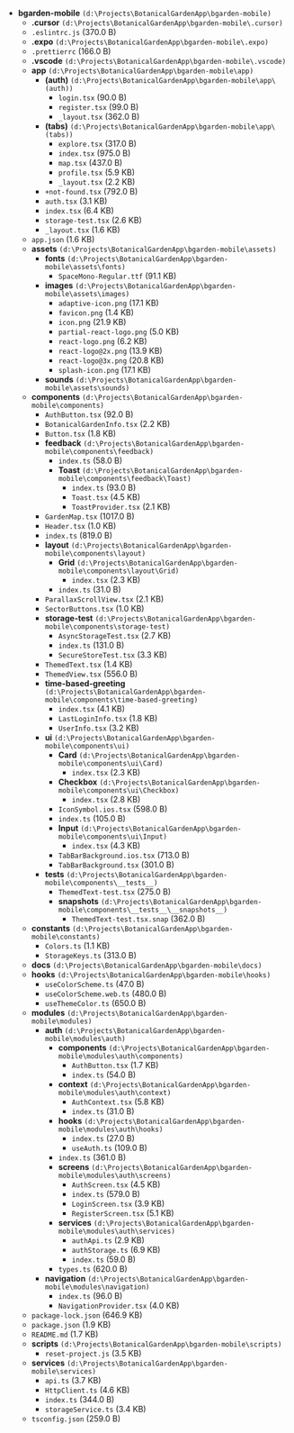 - **bgarden-mobile** `(d:\Projects\BotanicalGardenApp\bgarden-mobile)`
  - **.cursor** `(d:\Projects\BotanicalGardenApp\bgarden-mobile\.cursor)`
  - `.eslintrc.js` (370.0 B)
  - **.expo** `(d:\Projects\BotanicalGardenApp\bgarden-mobile\.expo)`
  - `.prettierrc` (166.0 B)
  - **.vscode** `(d:\Projects\BotanicalGardenApp\bgarden-mobile\.vscode)`
  - **app** `(d:\Projects\BotanicalGardenApp\bgarden-mobile\app)`
    - **(auth)** `(d:\Projects\BotanicalGardenApp\bgarden-mobile\app\(auth))`
      - `login.tsx` (90.0 B)
      - `register.tsx` (99.0 B)
      - `_layout.tsx` (362.0 B)
    - **(tabs)** `(d:\Projects\BotanicalGardenApp\bgarden-mobile\app\(tabs))`
      - `explore.tsx` (317.0 B)
      - `index.tsx` (975.0 B)
      - `map.tsx` (437.0 B)
      - `profile.tsx` (5.9 KB)
      - `_layout.tsx` (2.2 KB)
    - `+not-found.tsx` (792.0 B)
    - `auth.tsx` (3.1 KB)
    - `index.tsx` (6.4 KB)
    - `storage-test.tsx` (2.6 KB)
    - `_layout.tsx` (1.6 KB)
  - `app.json` (1.6 KB)
  - **assets** `(d:\Projects\BotanicalGardenApp\bgarden-mobile\assets)`
    - **fonts** `(d:\Projects\BotanicalGardenApp\bgarden-mobile\assets\fonts)`
      - `SpaceMono-Regular.ttf` (91.1 KB)
    - **images** `(d:\Projects\BotanicalGardenApp\bgarden-mobile\assets\images)`
      - `adaptive-icon.png` (17.1 KB)
      - `favicon.png` (1.4 KB)
      - `icon.png` (21.9 KB)
      - `partial-react-logo.png` (5.0 KB)
      - `react-logo.png` (6.2 KB)
      - `react-logo@2x.png` (13.9 KB)
      - `react-logo@3x.png` (20.8 KB)
      - `splash-icon.png` (17.1 KB)
    - **sounds** `(d:\Projects\BotanicalGardenApp\bgarden-mobile\assets\sounds)`
  - **components** `(d:\Projects\BotanicalGardenApp\bgarden-mobile\components)`
    - `AuthButton.tsx` (92.0 B)
    - `BotanicalGardenInfo.tsx` (2.2 KB)
    - `Button.tsx` (1.8 KB)
    - **feedback** `(d:\Projects\BotanicalGardenApp\bgarden-mobile\components\feedback)`
      - `index.ts` (58.0 B)
      - **Toast** `(d:\Projects\BotanicalGardenApp\bgarden-mobile\components\feedback\Toast)`
        - `index.ts` (93.0 B)
        - `Toast.tsx` (4.5 KB)
        - `ToastProvider.tsx` (2.1 KB)
    - `GardenMap.tsx` (1017.0 B)
    - `Header.tsx` (1.0 KB)
    - `index.ts` (819.0 B)
    - **layout** `(d:\Projects\BotanicalGardenApp\bgarden-mobile\components\layout)`
      - **Grid** `(d:\Projects\BotanicalGardenApp\bgarden-mobile\components\layout\Grid)`
        - `index.tsx` (2.3 KB)
      - `index.ts` (31.0 B)
    - `ParallaxScrollView.tsx` (2.1 KB)
    - `SectorButtons.tsx` (1.0 KB)
    - **storage-test** `(d:\Projects\BotanicalGardenApp\bgarden-mobile\components\storage-test)`
      - `AsyncStorageTest.tsx` (2.7 KB)
      - `index.ts` (131.0 B)
      - `SecureStoreTest.tsx` (3.3 KB)
    - `ThemedText.tsx` (1.4 KB)
    - `ThemedView.tsx` (556.0 B)
    - **time-based-greeting** `(d:\Projects\BotanicalGardenApp\bgarden-mobile\components\time-based-greeting)`
      - `index.tsx` (4.1 KB)
      - `LastLoginInfo.tsx` (1.8 KB)
      - `UserInfo.tsx` (3.2 KB)
    - **ui** `(d:\Projects\BotanicalGardenApp\bgarden-mobile\components\ui)`
      - **Card** `(d:\Projects\BotanicalGardenApp\bgarden-mobile\components\ui\Card)`
        - `index.tsx` (2.3 KB)
      - **Checkbox** `(d:\Projects\BotanicalGardenApp\bgarden-mobile\components\ui\Checkbox)`
        - `index.tsx` (2.8 KB)
      - `IconSymbol.ios.tsx` (598.0 B)
      - `index.ts` (105.0 B)
      - **Input** `(d:\Projects\BotanicalGardenApp\bgarden-mobile\components\ui\Input)`
        - `index.tsx` (4.3 KB)
      - `TabBarBackground.ios.tsx` (713.0 B)
      - `TabBarBackground.tsx` (301.0 B)
    - **__tests__** `(d:\Projects\BotanicalGardenApp\bgarden-mobile\components\__tests__)`
      - `ThemedText-test.tsx` (275.0 B)
      - **__snapshots__** `(d:\Projects\BotanicalGardenApp\bgarden-mobile\components\__tests__\__snapshots__)`
        - `ThemedText-test.tsx.snap` (362.0 B)
  - **constants** `(d:\Projects\BotanicalGardenApp\bgarden-mobile\constants)`
    - `Colors.ts` (1.1 KB)
    - `StorageKeys.ts` (313.0 B)
  - **docs** `(d:\Projects\BotanicalGardenApp\bgarden-mobile\docs)`
  - **hooks** `(d:\Projects\BotanicalGardenApp\bgarden-mobile\hooks)`
    - `useColorScheme.ts` (47.0 B)
    - `useColorScheme.web.ts` (480.0 B)
    - `useThemeColor.ts` (650.0 B)
  - **modules** `(d:\Projects\BotanicalGardenApp\bgarden-mobile\modules)`
    - **auth** `(d:\Projects\BotanicalGardenApp\bgarden-mobile\modules\auth)`
      - **components** `(d:\Projects\BotanicalGardenApp\bgarden-mobile\modules\auth\components)`
        - `AuthButton.tsx` (1.7 KB)
        - `index.ts` (54.0 B)
      - **context** `(d:\Projects\BotanicalGardenApp\bgarden-mobile\modules\auth\context)`
        - `AuthContext.tsx` (5.8 KB)
        - `index.ts` (31.0 B)
      - **hooks** `(d:\Projects\BotanicalGardenApp\bgarden-mobile\modules\auth\hooks)`
        - `index.ts` (27.0 B)
        - `useAuth.ts` (109.0 B)
      - `index.ts` (361.0 B)
      - **screens** `(d:\Projects\BotanicalGardenApp\bgarden-mobile\modules\auth\screens)`
        - `AuthScreen.tsx` (4.5 KB)
        - `index.ts` (579.0 B)
        - `LoginScreen.tsx` (3.9 KB)
        - `RegisterScreen.tsx` (5.1 KB)
      - **services** `(d:\Projects\BotanicalGardenApp\bgarden-mobile\modules\auth\services)`
        - `authApi.ts` (2.9 KB)
        - `authStorage.ts` (6.9 KB)
        - `index.ts` (59.0 B)
      - `types.ts` (620.0 B)
    - **navigation** `(d:\Projects\BotanicalGardenApp\bgarden-mobile\modules\navigation)`
      - `index.ts` (96.0 B)
      - `NavigationProvider.tsx` (4.0 KB)
  - `package-lock.json` (646.9 KB)
  - `package.json` (1.9 KB)
  - `README.md` (1.7 KB)
  - **scripts** `(d:\Projects\BotanicalGardenApp\bgarden-mobile\scripts)`
    - `reset-project.js` (3.5 KB)
  - **services** `(d:\Projects\BotanicalGardenApp\bgarden-mobile\services)`
    - `api.ts` (3.7 KB)
    - `HttpClient.ts` (4.6 KB)
    - `index.ts` (344.0 B)
    - `storageService.ts` (3.4 KB)
  - `tsconfig.json` (259.0 B)
